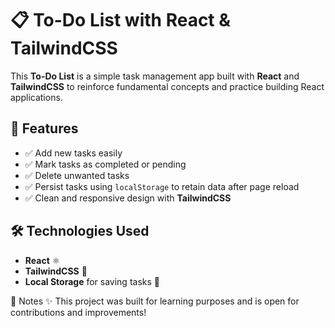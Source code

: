 # 📋 To-Do List with React & TailwindCSS  

This **To-Do List** is a simple task management app built with **React** and **TailwindCSS** to reinforce fundamental concepts and practice building React applications.  

## 🚀 Features  
- ✅ Add new tasks easily  
- ✅ Mark tasks as completed or pending  
- ✅ Delete unwanted tasks  
- ✅ Persist tasks using `localStorage` to retain data after page reload  
- ✅ Clean and responsive design with **TailwindCSS**  

## 🛠️ Technologies Used  
- **React** ⚛️  
- **TailwindCSS** 🎨  
- **Local Storage** for saving tasks 💾

📝 Notes
✨ This project was built for learning purposes and is open for contributions and improvements! 
